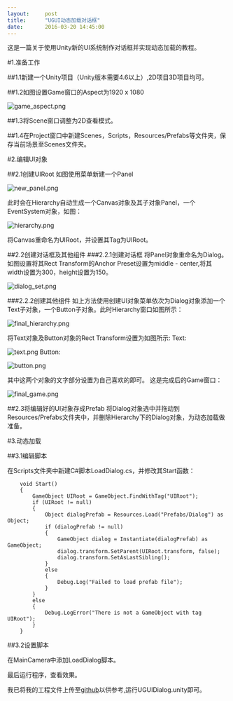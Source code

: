 ```yaml
---
layout:     post
title:      "UGUI动态加载对话框"
date:       2016-03-20 14:45:00
---
```


这是一篇关于使用Unity新的UI系统制作对话框并实现动态加载的教程。

#1.准备工作

##1.1新建一个Unity项目（Unity版本需要4.6以上）,2D项目3D项目均可。

##1.2如图设置Game窗口的Aspect为1920 x 1080

![game_aspect.png](/assets/images/in-post/load_ugui_dialog_dynamically/game_aspect.png)

##1.3将Scene窗口调整为2D查看模式。

##1.4在Project窗口中新建Scenes，Scripts，Resources/Prefabs等文件夹，保存当前场景至Scenes文件夹。

#2.编辑UI对象

##2.1创建UIRoot
如图使用菜单新建一个Panel

![new_panel.png](/assets/images/in-post/load_ugui_dialog_dynamically/new_panel.png)

此时会在Hierarchy自动生成一个Canvas对象及其子对象Panel，一个EventSystem对象，如图：

![hierarchy.png](/assets/images/in-post/load_ugui_dialog_dynamically/hierarchy.png)

将Canvas重命名为UIRoot，并设置其Tag为UIRoot。


##2.2创建对话框及其他组件
###2.2.1创建对话框
将Panel对象重命名为Dialog。如图设置将其Rect Transform的Anchor Preset设置为middle - center,将其width设置为300，height设置为150。

![dialog_set.png](/assets/images/in-post/load_ugui_dialog_dynamically/dialog_set.png)


###2.2.2创建其他组件
如上方法使用创建UI对象菜单依次为Dialog对象添加一个Text子对象，一个Button子对象。此时Hierarchy窗口如图所示：

![final_hierarchy.png](/assets/images/in-post/load_ugui_dialog_dynamically/final_hierarchy.png)

将Text对象及Button对象的Rect Transform设置为如图所示:
Text:

![text.png](/assets/images/in-post/load_ugui_dialog_dynamically/text.png)
Button:

![button.png](/assets/images/in-post/load_ugui_dialog_dynamically/button.png)

其中这两个对象的文字部分设置为自己喜欢的即可。
这是完成后的Game窗口：

![final_game.png](/assets/images/in-post/load_ugui_dialog_dynamically/final_game.png)

##2.3将编辑好的UI对象存成Prefab
将Dialog对象选中并拖动到Resources/Prefabs文件夹中，并删除Hierarchy下的Dialog对象，为动态加载做准备。

#3.动态加载

##3.1编辑脚本

在Scripts文件夹中新建C#脚本LoadDialog.cs，并修改其Start函数：

```
    void Start()
    {
        GameObject UIRoot = GameObject.FindWithTag("UIRoot");
        if (UIRoot != null)
        {
            Object dialogPrefab = Resources.Load("Prefabs/Dialog") as Object;
            if (dialogPrefab != null)
            {
                GameObject dialog = Instantiate(dialogPrefab) as GameObject;
                dialog.transform.SetParent(UIRoot.transform, false);
                dialog.transform.SetAsLastSibling();
            }
            else
            {
                Debug.Log("Failed to load prefab file");
            }
        }
        else
        {
            Debug.LogError("There is not a GameObject with tag UIRoot");
        }
    }
```

##3.2设置脚本

在MainCamera中添加LoadDialog脚本。

最后运行程序，查看效果。

我已将我的工程文件上传至[github](https://github.com/AllenKashiwa/StudyUnity)以供参考,运行UGUIDialog.unity即可。
